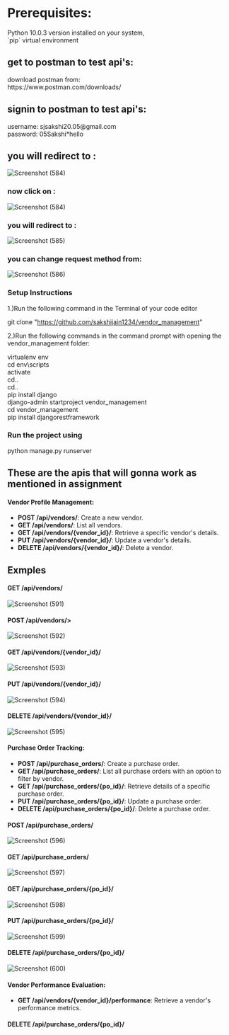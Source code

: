 <h1>Prerequisites:</h1>
<p>Python 10.0.3 version installed on your system, <br>
`pip` virtual environment</p>

<h2>get to postman to test api's: </h2>

<p>download postman from:<br>
https://www.postman.com/downloads/</p>

<h2>signin to postman to test api's: </h2>
 <p>
username: sjsakshi20.05@gmail.com<br>
password: 05Sakshi*hello</p>

<h2>you will redirect to :</h2>

![Screenshot (584)](https://github.com/sakshijain1234/vendor_management/assets/82942988/770a1c31-e6fd-4051-b9c4-dfd10f95ae3d)

<h3>now click on :</h3>

![Screenshot (584)](https://github.com/sakshijain1234/vendor_management/assets/82942988/4f92fc73-33ae-4147-a754-413cdb5f6601)

<h3>you will redirect to :</h3>

![Screenshot (585)](https://github.com/sakshijain1234/vendor_management/assets/82942988/18e3b6f1-cf47-4c41-b6e3-747a4b84429d)

<h3>you can change request method from:</h3>

![Screenshot (586)](https://github.com/sakshijain1234/vendor_management/assets/82942988/7f59c849-084b-42a4-ac01-d23086c93000)

<h3>Setup Instructions</h3>

<p>1.)Run the following command in the Terminal of your code editor

git clone "https://github.com/sakshijain1234/vendor_management"

2.)Run the following commands in the command prompt with opening the vendor_management folder:

virtualenv env<br>
cd env\scripts<br>
activate<br>
cd..<br>
cd..<br>
pip install django<br>
django-admin startproject vendor_management<br>
cd vendor_management<br>
pip install djangorestframework</p>

<h3>Run the project using</h3>

<p>python manage.py runserver</p>

<h2>These are the apis that will gonna work as mentioned in assignment</h2>
<h4>Vendor Profile Management:</h4>
<ul>
    <li><strong>POST /api/vendors/</strong>: Create a new vendor.</li>
    <li><strong>GET /api/vendors/</strong>: List all vendors.</li>
    <li><strong>GET /api/vendors/{vendor_id}/</strong>: Retrieve a specific vendor's details.</li>
    <li><strong>PUT /api/vendors/{vendor_id}/</strong>: Update a vendor's details.</li>
    <li><strong>DELETE /api/vendors/{vendor_id}/</strong>: Delete a vendor.</li>
</ul>

<h2>Exmples</h2>
<h4>GET /api/vendors/</h4>

![Screenshot (591)](https://github.com/sakshijain1234/vendor_management/assets/82942988/84971773-30d5-4787-8906-04a2e3ab1dcd)

<h4>POST /api/vendors/></h4>

![Screenshot (592)](https://github.com/sakshijain1234/vendor_management/assets/82942988/9f04c416-ff33-4379-a972-e134f21a70db)

<h4>GET /api/vendors/{vendor_id}/</h4>

![Screenshot (593)](https://github.com/sakshijain1234/vendor_management/assets/82942988/1872986a-fcaa-487b-9123-73105c0db32a)

<h4>PUT /api/vendors/{vendor_id}/</h4>

![Screenshot (594)](https://github.com/sakshijain1234/vendor_management/assets/82942988/66a413f4-03a0-4f87-b00f-d59c211376d8)

<h4>DELETE /api/vendors/{vendor_id}/</h4>

![Screenshot (595)](https://github.com/sakshijain1234/vendor_management/assets/82942988/33caa700-10b5-4723-a0d5-7a94903bfa29)


<h4>Purchase Order Tracking:</h4>
<ul>
    <li><strong>POST /api/purchase_orders/</strong>: Create a purchase order.</li>
    <li><strong>GET /api/purchase_orders/</strong>: List all purchase orders with an option to filter by vendor.</li>
    <li><strong>GET /api/purchase_orders/{po_id}/</strong>: Retrieve details of a specific purchase order.</li>
    <li><strong>PUT /api/purchase_orders/{po_id}/</strong>: Update a purchase order.</li>
    <li><strong>DELETE /api/purchase_orders/{po_id}/</strong>: Delete a purchase order.</li>
</ul>

<h4>POST /api/purchase_orders/</h4>

![Screenshot (596)](https://github.com/sakshijain1234/vendor_management/assets/82942988/e8d9d887-29f9-4e0a-a0d3-b747e5136568)


<h4>GET /api/purchase_orders/</h4>

![Screenshot (597)](https://github.com/sakshijain1234/vendor_management/assets/82942988/c50e9bde-a845-4a3d-8b02-862cbd05569b)


<h4>GET /api/purchase_orders/{po_id}/</h4>

![Screenshot (598)](https://github.com/sakshijain1234/vendor_management/assets/82942988/cece8cf3-0249-4bd6-8ede-2f909e9a8fc9)


<h4>PUT /api/purchase_orders/{po_id}/</h4>

![Screenshot (599)](https://github.com/sakshijain1234/vendor_management/assets/82942988/b3758610-0618-4096-b127-63db02467d8f)


<h4>DELETE /api/purchase_orders/{po_id}/</h4>

![Screenshot (600)](https://github.com/sakshijain1234/vendor_management/assets/82942988/87305efa-f2ad-44fe-929c-2fdc4252dfab)



<h4>Vendor Performance Evaluation:</h4>
<ul>
    <li><strong>GET /api/vendors/{vendor_id}/performance</strong>: Retrieve a vendor's performance metrics.</li>
</ul>

<h4>DELETE /api/purchase_orders/{po_id}/</h4>




